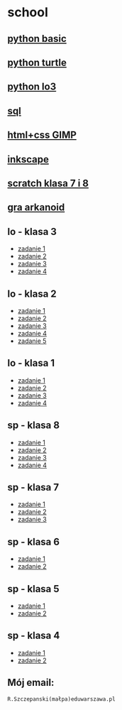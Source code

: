 # school

## [python basic](https://github.com/cmsrs/school/blob/main/python/basic/basic_b.py)

## [python turtle](https://github.com/cmsrs/school/tree/main/python/turtle)

## [python lo3](https://github.com/cmsrs/school/blob/main/python/lo/README.md)

## [sql](https://github.com/cmsrs/school/tree/main/sql)

## [html+css GIMP](https://github.com/cmsrs/school/tree/main/html_and_css)

## [inkscape](https://github.com/cmsrs/school/tree/main/inkscape)

## [scratch klasa 7 i 8](https://github.com/cmsrs/school/blob/main/scratch/7a/README.md)

## [gra arkanoid](https://github.com/cmsrs/arkanoid/blob/main/arkanoid.html)


## lo - klasa 3

- [zadanie 1](https://github.com/cmsrs/school/tree/main/html_and_css#zadanie-strona-internetowa-o-sobie)
- [zadanie 2](https://github.com/cmsrs/school/tree/main/html_and_css#zdanie-sztuka-publikowania-w-sieci)
- [zadanie 3](https://github.com/cmsrs/school/blob/main/python/lo/README.md#zadania--kwadraty-z-alfabetu)
- [zadanie 4](https://github.com/cmsrs/school/blob/main/inkscape/README.md#zadanie---infografika--zadanie-projektowe)

## lo - klasa 2

- [zadanie 1](https://github.com/cmsrs/school/tree/main/html_and_css#zadanie-strona-internetowa-o-sobie)
- [zadanie 2](https://github.com/cmsrs/school/tree/main/html_and_css#zadanie-edycja-obrazk%C3%B3w-w-programie-graficznym)
- [zadanie 3](https://github.com/cmsrs/school/blob/main/gimp/README.md#zadanie-fotomonta%C5%BC-w-gimp)
- [zadanie 4](https://github.com/cmsrs/school/blob/main/inkscape/README.md#zadanie--tworzenie-logo-na-podstawie-inicja%C5%82%C3%B3w-klasy-i-p%C5%82ci)
- [zadanie 5](https://github.com/cmsrs/school/blob/main/python/turtle/README.md#zadania)

## lo - klasa 1

- [zadanie 1](https://github.com/cmsrs/school/tree/main/html_and_css#zadanie-edycja-obrazk%C3%B3w-w-programie-graficznym)
- [zadanie 2](https://github.com/cmsrs/school/blob/main/gimp/README.md#zadanie-fotomonta%C5%BC-w-gimp)
- [zadanie 3](https://github.com/cmsrs/school/blob/main/inkscape/README.md#zadanie--tworzenie-logo-na-podstawie-inicja%C5%82%C3%B3w-klasy-i-p%C5%82ci)
- [zadanie 4](https://github.com/cmsrs/school/blob/main/inkscape/README.md#zadanie---infografika--zadanie-projektowe)

## sp - klasa 8

- [zadanie 1](https://github.com/cmsrs/school/blob/main/scratch/7a/README.md#zadanie-2)
- [zadanie 2](https://github.com/cmsrs/school/blob/main/scratch/7a/README.md#zadanie-4)
- [zadanie 3](https://github.com/cmsrs/school/blob/main/scratch/7a/README.md#zadanie-5)
- [zadanie 4](https://github.com/cmsrs/school/blob/main/scratch/7a/README.md#zadanie-7)

## sp - klasa 7

- [zadanie 1](https://github.com/cmsrs/school/blob/main/scratch/7a/README.md#zadanie-2)
- [zadanie 2](https://github.com/cmsrs/school/blob/main/scratch/7a/README.md#zadanie-4)
- [zadanie 3](https://github.com/cmsrs/school/blob/main/scratch/7a/README.md#zadanie-5)

## sp - klasa 6

- [zadanie 1](https://github.com/cmsrs/school/blob/main/scratch/6a/README.md)
- [zadanie 2](https://github.com/cmsrs/school/blob/main/basic/6a/README.md)

## sp - klasa 5

- [zadanie 1](https://github.com/cmsrs/school/blob/main/scratch/5a/README.md)
- [zadanie 2](https://github.com/cmsrs/school/blob/main/basic/5a/README.md)


## sp - klasa 4

- [zadanie 1](https://github.com/cmsrs/school/blob/main/basic/4a/README.md)
- [zadanie 2](https://github.com/cmsrs/school/blob/main/basic/4b/README.md)



## Mój email:

```
R.Szczepanski(małpa)eduwarszawa.pl
```
